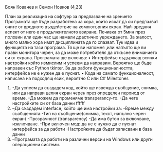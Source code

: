 Боян Ковачев и Семон Новков (4,23)

План за реализация на софтуер за предпазване на зрението
Програмата ще бъде разработена за хора, които искат да си предпазват очите от вредното въздействие на компютърния екран. Най-вредния аспект от него е продължителното  взиране. Почивка от 5мин през половин или един час ще намали драстично увреждането. За жалост, много малко хора имат дисциплината да го спазват. Тук идва и функцията на тази програма. Тя ще ви напомня ,или напълто ще ви прави монитора черен, за да може потребителя да откъсне вниманието си от екрана.
Програмата ще включва:
•	Интерфейъс съдържащ всички настройки който измислим и успеем да направим. Вероятно ще бъде направен със Python tkinter. За да работи функционалността, интерфейса не е нужен да е пуснат.
•	Кода на самато функционалност, написана на подходящ език, вероятно C или C#	
Milestones
1.	-Да успеем да създадем код, който ще извежда съобщение, снимка, или да направи целия екран черен през определен пероиод от време.         -Да можем да променяме transperancy-то. 
    -Да чете настройките си от база данни  ffffff
2.	–Да създадем interface, който ще има настройки за: 
     -Време между съобщенията
     -Тип на съобщение(снимка, текст, напълно черен екран)
     -Прозрачност (transparency)
     -Да има бутон за включване, изключване.
     -При включен мод: да не е нужно да е пуснат интерфейса за да работи                                                                        -Настройките да бъдат записвани в база данни
3.	–Програмата да работи на различни версии на Windows или други операционни системи.
